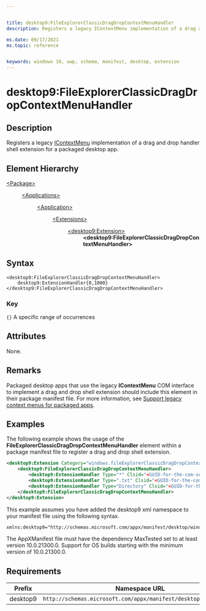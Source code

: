 ```yaml
---


title: desktop9:FileExplorerClassicDragDropContextMenuHandler
description: Registers a legacy IContextMenu implementation of a drag and drop handler shell extension for a packaged desktop app.

ms.date: 09/17/2021
ms.topic: reference


keywords: windows 10, uwp, schema, manifest, desktop, extension 
---
```


# desktop9:FileExplorerClassicDragDropContextMenuHandler

## Description

Registers a legacy [IContextMenu](/windows/win32/api/shobjidl_core/nn-shobjidl_core-icontextmenu) implementation of a drag and drop handler shell extension for a packaged desktop app.

## Element Hierarchy

<dl>
<dt><a href="element-package.md">&lt;Package&gt;</a></dt>
<dd>
<dl>
<dt><a href="element-applications.md">&lt;Applications&gt;</a></dt>
<dd>
<dl>
<dt><a href="element-application.md">&lt;Application&gt;</a></dt>
<dd>
<dl>
<dt><a href="element-1-extensions.md">&lt;Extensions&gt;</a></dt>
<dd>
<dl>
<dt><a href="element-desktop9-extension.md">&lt;desktop9:Extension&gt;</a></dt>
<dd><b>&lt;desktop9:FileExplorerClassicDragDropContextMenuHandler&gt;</b></dd>
</dl>
</dd>
</dl>
</dd>
</dl>
</dd>
</dl>
</dd>
</dl>

## Syntax
```syntax
<desktop9:FileExplorerClassicDragDropContextMenuHandler>
    desktop9:ExtensionHandler{0,1000}
</desktop9:FileExplorerClassicDragDropContextMenuHandler>
```

### Key
`{}` A specific range of occurrences

## Attributes
None.

## Remarks

Packaged desktop apps that use the legacy **IContextMenu** COM interface to implement a drag and drop shell extension should include this element in their package manifest file. For more information, see [Support legacy context menus for packaged apps](/windows/msix/packaging-tool/support-legacy-context-menus).

## Examples 

The following example shows the usage of the **FileExplorerClassicDragDropContextMenuHandler** element within a package manifest file to register a drag and drop shell extension.

```xml
<desktop9:Extension Category="windows.fileExplorerClassicDragDropContextMenuHandler">
    <desktop9:FileExplorerClassicDragDropContextMenuHandler>
        <desktop9:ExtensionHandler Type="*" Clsid="<GUID-for-the-com-server>" />
        <desktop9:ExtensionHandler Type=".txt" Clsid="<GUID-for-the-com-server>" />
        <desktop9:ExtensionHandler Type="Directory" Clsid="<GUID-for-the-com-server>" />
    </desktop9:FileExplorerClassicDragDropContextMenuHandler>
</desktop9:Extension>
``` 

This example assumes you have added the desktop9 xml namespace to your manifest file using the following syntax.

```xml
xmlns:desktop9="http://schemas.microsoft.com/appx/manifest/desktop/windows10/9"
```

The AppXManifest file must have the dependency MaxTested set to at least version 10.0.21300.0. Support for OS builds starting with the minimum version of 10.0.21300.0.


## Requirements


| **Prefix**              |    **Namespace URL**                              |
|---------------|-------------------------------------------------------------|
| desktop9 | `http://schemas.microsoft.com/appx/manifest/desktop/windows10/9`|